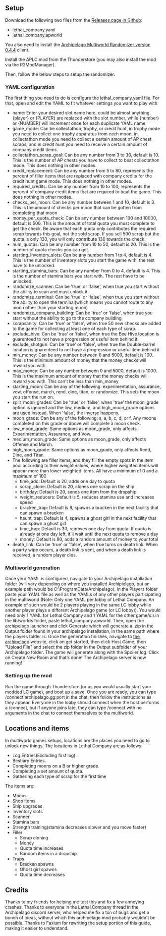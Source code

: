 ## Setup
Download the following two files from the [Releases page in Github](https://github.com/Awesomeness278/APLC/releases/latest):
- lethal_company.yaml
- lethal_company.apworld

You also need to install the [Archipelago Multiworld Randomizer version 0.4.4](https://github.com/ArchipelagoMW/Archipelago/releases/latest) client.

Install the APLC mod from the Thunderstore (you may also install the mod via the R2ModManager).

Then, follow the below steps to setup the randomizer:

### YAML configuration
The first thing you need to do is configure the lethal_company.yaml file. For that, open and
edit the YAML to fit whatever settings you want to play with:
- name: Enter your desired slot name here, could be almost anything. {player} or {PLAYER} are replaced with the slot number, while {number} or {NUMBER} will increment once for each duplicate YAML name
- game_mode: Can be collectathon, trophy, or credit hunt, in trophy mode you need to collect one trophy apparatus from each moon, in collectathon mode you need to collect a certain amount of AP chest scraps, and in credit hunt you need to receive a certain amount of company credit items.
- collectathon_scrap_goal: Can be any number from 3 to 30, default is 10. This is the number of AP chests you have to collect to beat collectathon mode. This does nothing in other modes.
- credit_replacement: Can be any number from 5 to 80, represents the percent of filler items that are replaced with company credits for the credit hunt game mode. This does nothing in other modes.
- required_credits: Can be any number from 10 to 100, represents the percent of company credit items that are required to beat the game. This does nothing in other modes.
- checks_per_moon: Can be any number between 1 and 10, default is 3. This is the amount of checks per moon that can be gotten from completing that moon
- money_per_quota_check: Can be any number between 100 and 10000, default is 500. This is the amount of total quota you must complete to get the check. Be aware that each quota only contributes the required scrap towards this goal, not the sold scrap. If you sell 500 scrap but the quota is only 130, you will only contribute 130 towards the check.
- num_quotas: Can be any number from 10 to 50, default is 20. This is the number of quota checks you can get.
- starting_inventory_slots: Can be any number from 1 to 4, default is 4. This is the number of inventory slots you start the game with, the rest have to be unlocked.
- starting_stamina_bars: Can be any number from 0 to 4, default is 4. This is the number of stamina bars you start with. The rest have to be unlocked.
- randomize_scanner: Can be 'true' or 'false', when true you start without the ability to scan and must unlock it.
- randomize_terminal: Can be 'true' or 'false', when true you start without the ability to open the terminal(which means you cannot route to any moon other than your starting moon)
- randomize_company_building: Can be 'true' or 'false', when true you start without the ability to go to the company building
- scrapsanity: Can be 'true' or 'false', when true 50 new checks are added to the game for collecting at least one of each type of scrap.
- exclude_hive: Can be 'true' or 'false', when true the Bee Hive location is guarenteed to not have a progression or useful item behind it
- exclude_shotgun: Can be 'true' or 'false', when true the Double-barrel location is guarenteed to not have a progression or useful item behind it
- min_money: Can be any number between 0 and 5000, default is 100. This is the minimum amount of money that the money checks will reward you with.
- max_money: Can be any number between 0 and 5000, default is 1000. This is the maximum amount of money that the money checks will reward you with. This can't be less than min_money
- starting_moon: Can be any of the following: experimentation, assurance, vow, offense, march, rend, dine, titan, or randomize. This sets the moon you start the run on.
- split_moon_grades: Can be 'true' or 'false', when 'true' the moon_grade option is ignored and the low, medium, and high_moon_grade options are used instead. When 'false', the inverse happens.
- moon_grade: Can be any of the following: s, a, b, c, d, or f. Any moons completed on this grade or above will complete a moon check.
- low_moon_grade: Same options as moon_grade, only affects Experimentation, Assurance, and Vow.
- medium_moon_grade: Same options as moon_grade, only affects Offense and March.
- high_moon_grade: Same options as moon_grade, only affects Rend, Dine, and Titan.
- The following are filler items, and they fill the empty spots in the item pool according to their weight values, where higher weighted items will appear more than lower weighted items. All have a minimum of 0 and a maximum of 100
  - time_add: Default is 20, adds one day to quota
  - scrap_clone: Default is 20, clones one scrap on the ship
  - birthday: Default is 20, sends one item from the dropship
  - weight_reducers: Default is 5, reduces stamina use and increases speed
  - bracken_trap: Default is 8, spawns a bracken in the next facility that can spawn a bracken
  - haunt_trap: Default is 4, spawns a ghost girl in the next facility that can spawn a ghost girl
  - time_trap: Default is 30, removes one day from quota. If quota is already at one day left, it'll wait until the next quota to remove a day
  - money: Default is 80, adds a random amount of money to your total 
- death_link: Can be 'true' or 'false', when true turns on death link. When a party wipe occurs, a death link is sent, and when a death link is received, a random player dies.

### Multiworld generation
Once your YAML is configured, navigate to your Archipelago installation folder (will vary
depending on where you installed Archipielago, but an example path would be
C:\ProgramData\Archipelago). In the Players folder paste your YAML file as well as the
YAMLs of any other players participating in the multiworld (Note: Only one YAML per lobby
of Lethal Company. An example of such would be 2 players playing in the same LC lobby
while another player plays a different Archipelago game (or LC lobby)). You would need only
1 YAML for Lethal Company and 1 YAML for the other game/s.).In the lib/worlds folder, paste
lethal_company.apworld. Then, open the archipelago launcher and click Generate which will
generate a .zip in the Output folder found in your archipelago installation, in the same path
where the players folder is. Once the generation finishes, navigate to [the archipelago](https://archipelago.gg)
website, click on get started, then click Host Game, then "Upload File" and select the zip
folder in the Output subfolder of your Archipelago folder. The game will generate along with
the Spoiler log. Click on Create New Room and that’s done! The Archipelago server is now
running!

### Setting up the mod
Run the game through Thunderstore (or as you would usually start your modded LC game),
and boot up a save. Once you are ready, you can type /connect archipelago.gg:port in the
chat, then follow the instructions as they appear. Everyone in the lobby should connect when the host performs a /connect, but if anyone joins late, they can type /connect with no arguments in the chat to connect themselves to the multiworld.

## Locations and items
In multiworld games setups, locations are the places you need to go to unlock new things.
The locations in Lethal Company are as follows:
- Log Entries(Excluding first log).
- Bestiary Entries.
- Completing moons on a B or higher grade.
- Completing a set amount of quota.
- Gathering each type of scrap for the first time

The items are:
- Moons
- Shop items
- Ship upgrades
- Inventory slots
- Scanner
- Stamina bars
- Strength training(stamina decreases slower and you move faster)
- Filler
  - Scrap cloning
  - Money
  - Quota time increases
  - Random items in a dropship
- Traps
  - Bracken spawns
  - Ghost girl spawns
  - Quota time decreases

## Credits
Thanks to my friends for helping me test this and fix a few
annoying crashes. Thanks to everyone in the Lethal Company thread in the Archipelago
discord server, who helped me fix a ton of bugs and get a bunch of ideas, without which this archipelago
mod probably wouldn't be possible. Thanks to Faxium for rewriting the setup portion of this guide, making it easier to understand.